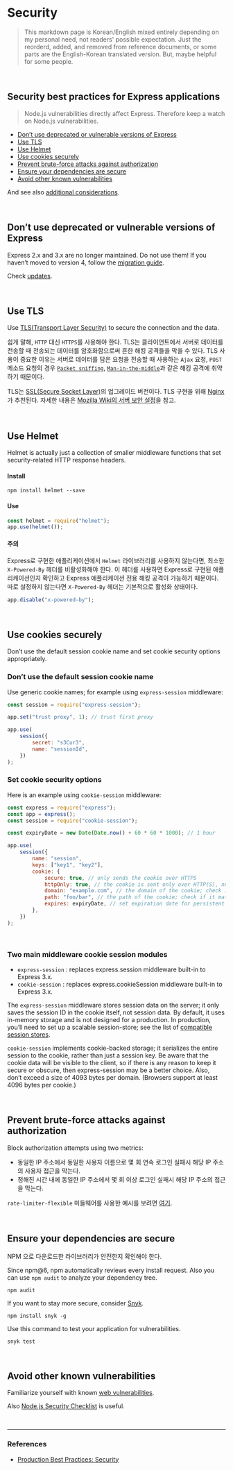 # Security

> This markdown page is Korean/English mixed entirely depending on my personal need, not readers' possible expectation. Just the reorderd, added, and removed from reference documents, or some parts are the English-Korean translated version. But, maybe helpful for some people.

<br>

## Security best practices for Express applications

> Node.js vulnerabilities directly affect Express. Therefore keep a watch on Node.js vulnerabilities.

- [Don’t use deprecated or vulnerable versions of Express](https://expressjs.com/en/advanced/best-practice-security.html#dont-use-deprecated-or-vulnerable-versions-of-express)
- [Use TLS](https://expressjs.com/en/advanced/best-practice-security.html#use-tls)
- [Use Helmet](https://expressjs.com/en/advanced/best-practice-security.html#use-helmet)
- [Use cookies securely](https://expressjs.com/en/advanced/best-practice-security.html#use-cookies-securely)
- [Prevent brute-force attacks against authorization](https://expressjs.com/en/advanced/best-practice-security.html#prevent-brute-force-attacks-against-authorization)
- [Ensure your dependencies are secure](https://expressjs.com/en/advanced/best-practice-security.html#ensure-your-dependencies-are-secure)
- [Avoid other known vulnerabilities](https://expressjs.com/en/advanced/best-practice-security.html#avoid-other-known-vulnerabilities)

And see also [additional considerations](https://expressjs.com/en/advanced/best-practice-security.html#additional-considerations).

<br>

## Don’t use deprecated or vulnerable versions of Express

Express 2.x and 3.x are no longer maintained. Do not use them! If you haven’t moved to version 4, follow the [migration guide](https://expressjs.com/en/guide/migrating-4.html).

Check [updates](https://expressjs.com/en/advanced/security-updates.html).

<br>

## Use TLS

Use [TLS(Transport Layer Security)](https://developer.mozilla.org/en-US/docs/Web/Security/Transport_Layer_Security) to secure the connection and the data.

쉽게 말해, `HTTP` 대신 `HTTPS`를 사용해야 한다. TLS는 클라이언트에서 서버로 데이터를 전송할 때 전송되는 데이터를 암호화함으로써 흔한 해킹 공격들을 막을 수 있다. TLS 사용이 중요한 이유는 서버로 데이터를 담은 요청을 전송할 때 사용하는 `Ajax` 요청, `POST` 메소드 요청의 경우 [`Packet sniffing`](https://developer.mozilla.org/ko/docs/Security/CSP/Introducing_Content_Security_Policy#Mitigating_packet_sniffing_attacks), [`Man-in-the-middle`](https://en.wikipedia.org/wiki/Man-in-the-middle_attack)과 같은 해킹 공격에 취약하기 때문이다.

TLS는 [SSL(Secure Socket Layer)](https://developer.mozilla.org/en-US/docs/Glossary/SSL)의 업그레이드 버전이다. TLS 구현을 위해 [Nginx](https://www.nginx.com/)가 추천된다. 자세한 내용은 [Mozilla Wiki의 서버 보안 설정](https://wiki.mozilla.org/Security/Server_Side_TLS#Recommended_Server_Configurations)을 참고.

<br>

## Use Helmet

Helmet is actually just a collection of smaller middleware functions that set security-related HTTP response headers.

#### Install

```
npm install helmet --save
```

#### Use

```javascript
const helmet = require("helmet");
app.use(helmet());
```

#### 주의

Express로 구현한 애플리케이션에서 `Helmet` 라이브러리를 사용하지 않는다면, 최소한 `X-Powered-By` 헤더를 비활성화해야 한다. 이 헤더를 사용하면 Express로 구현된 애플리케이션인지 확인하고 Express 애플리케이션 전용 해킹 공격이 가능하기 때문이다. 따로 설정하지 않는다면 `X-Powered-By` 헤더는 기본적으로 활성화 상태이다.

```javascript
app.disable("x-powered-by");
```

<br>

## Use cookies securely

Don’t use the default session cookie name and set cookie security options appropriately.

### Don’t use the default session cookie name

Use generic cookie names; for example using `express-session` middleware:

```javascript
const session = require("express-session");

app.set("trust proxy", 1); // trust first proxy

app.use(
	session({
		secret: "s3Cur3",
		name: "sessionId",
	})
);
```

### Set cookie security options

Here is an example using `cookie-session` middleware:

```javascript
const express = require("express");
const app = express();
const session = require("cookie-session");

const expiryDate = new Date(Date.now() + 60 * 60 * 1000); // 1 hour

app.use(
	session({
		name: "session",
		keys: ["key1", "key2"],
		cookie: {
			secure: true, // only sends the cookie over HTTPS
			httpOnly: true, // the cookie is sent only over HTTP(S), not client JavaScript
			domain: "example.com", // the domain of the cookie; check if it matches the domain of server.
			path: "foo/bar", // the path of the cookie; check if it matches the request path.
			expires: expiryDate, // set expiration date for persistent cookies.
		},
	})
);
```

<br>

### Two main middleware cookie session modules

- `express-session` : replaces express.session middleware built-in to Express 3.x.
- `cookie-session` : replaces express.cookieSession middleware built-in to Express 3.x.

The `express-session` middleware stores session data on the server; it only saves the session ID in the cookie itself, not session data. By default, it uses in-memory storage and is not designed for a production. In production, you’ll need to set up a scalable session-store; see the list of [compatible session stores](https://github.com/expressjs/session#compatible-session-stores).

`cookie-session` implements cookie-backed storage; it serializes the entire session to the cookie, rather than just a session key. Be aware that the cookie data will be visible to the client, so if there is any reason to keep it secure or obscure, then express-session may be a better choice. Also, don’t exceed a size of 4093 bytes per domain. (Browsers support at least 4096 bytes per cookie.)

<br>

## Prevent brute-force attacks against authorization

Block authorization attempts using two metrics:

- 동일한 IP 주소에서 동일한 사용자 이름으로 몇 회 연속 로그인 실패시 해당 IP 주소의 사용자 접근을 막는다.
- 정해진 시간 내에 동일한 IP 주소에서 몇 회 이상 로그인 실패시 해당 IP 주소의 접근을 막는다.

`rate-limiter-flexible` 미들웨어를 사용한 예시를 보려면 [여기](https://github.com/animir/node-rate-limiter-flexible/wiki/Overall-example#login-endpoint-protection).

<br>

## Ensure your dependencies are secure

NPM 으로 다운로드한 라이브러리가 안전한지 확인해야 한다.

Since npm@6, npm automatically reviews every install request. Also you can use `npm audit` to analyze your dependency tree.

```
npm audit
```

If you want to stay more secure, consider [Snyk](https://snyk.io/).

```
npm install snyk -g
```

Use this command to test your application for vulnerabilities.

```
snyk test
```

<br>

## Avoid other known vulnerabilities

Familiarize yourself with known [web vulnerabilities](https://owasp.org/www-project-top-ten/OWASP_Top_Ten_2017/).

Also [Node.js Security Checklist](https://blog.risingstack.com/node-js-security-checklist/) is useful.

<br>

---

### References

- [Production Best Practices: Security](https://expressjs.com/en/advanced/best-practice-security.html)
